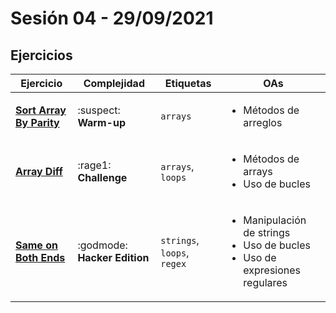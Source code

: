 # Sesión 04 - 29/09/2021

## Ejercicios

| Ejercicio                                                        | Complejidad                  | Etiquetas                   | OAs                                                                                                  |
| ---------------------------------------------------------------- | ---------------------------- | --------------------------- | ---------------------------------------------------------------------------------------------------- |
| [**Sort Array By Parity**](../../exercises/sort-array-by-parity) | :suspect: **Warm-up**        | `arrays`                    | <ul><li>Métodos de arreglos</li></ul>                                                                |
| [**Array Diff**](../../exercises/array-diff)                     | :rage1: **Challenge**        | `arrays`, `loops`           | <ul><li>Métodos de arrays</li><li>Uso de bucles</li></ul>                                            |
| [**Same on Both Ends**](../../exercises/same-on-both-ends)       | :godmode: **Hacker Edition** | `strings`, `loops`, `regex` | <ul><li>Manipulación de strings</li><li>Uso de bucles</li><li>Uso de expresiones regulares</li></ul> |
